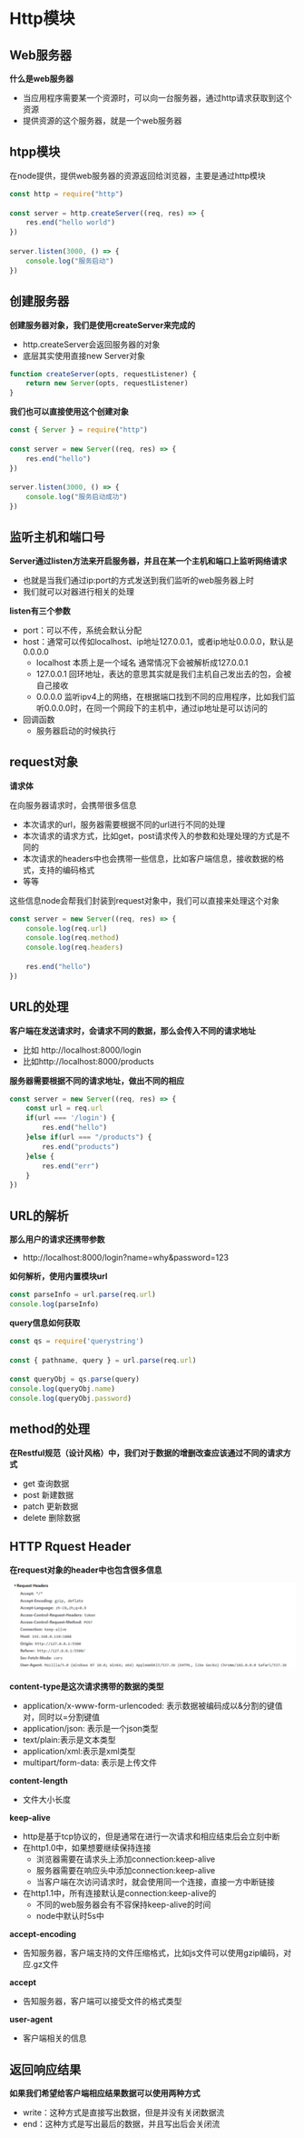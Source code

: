 # Http模块

## Web服务器

**什么是web服务器**

* 当应用程序需要某一个资源时，可以向一台服务器，通过http请求获取到这个资源
* 提供资源的这个服务器，就是一个web服务器

## htpp模块

在node提供，提供web服务器的资源返回给浏览器，主要是通过http模块

```javascript
const http = require("http")

const server = http.createServer((req, res) => {
    res.end("hello world")
})

server.listen(3000, () => {
    console.log("服务启动")
})
```

## 创建服务器

**创建服务器对象，我们是使用createServer来完成的**

* http.createServer会返回服务器的对象
* 底层其实使用直接new Server对象

```javascript
function createServer(opts, requestListener) {
    return new Server(opts, requestListener)
}
```

**我们也可以直接使用这个创建对象**

```javascript
const { Server } = require("http")

const server = new Server((req, res) => {
    res.end("hello")
})

server.listen(3000, () => {
    console.log("服务启动成功")
})
```

## 监听主机和端口号

**Server通过listen方法来开启服务器，并且在某一个主机和端口上监听网络请求**

* 也就是当我们通过ip:port的方式发送到我们监听的web服务器上时
* 我们就可以对器进行相关的处理

**listen有三个参数**

* port：可以不传，系统会默认分配
* host：通常可以传如localhost、ip地址127.0.0.1，或者ip地址0.0.0.0，默认是0.0.0.0
  * localhost	本质上是一个域名	通常情况下会被解析成127.0.0.1
  * 127.0.0.1    回环地址，表达的意思其实就是我们主机自己发出去的包，会被自己接收
  * 0.0.0.0    监听ipv4上的网络，在根据端口找到不同的应用程序，比如我们监听0.0.0.0时，在同一个网段下的主机中，通过ip地址是可以访问的
* 回调函数
  * 服务器启动的时候执行

## request对象

**请求体**

在向服务器请求时，会携带很多信息

* 本次请求的url，服务器需要根据不同的url进行不同的处理
* 本次请求的请求方式，比如get，post请求传入的参数和处理处理的方式是不同的
* 本次请求的headers中也会携带一些信息，比如客户端信息，接收数据的格式，支持的编码格式
* 等等

这些信息node会帮我们封装到request对象中，我们可以直接来处理这个对象

```javascript
const server = new Server((req, res) => {
    console.log(req.url)
    console.log(req.method)
    console.log(req.headers)
    
    res.end("hello")
})
```

## URL的处理

**客户端在发送请求时，会请求不同的数据，那么会传入不同的请求地址**

* 比如 http://localhost:8000/login
* 比如http://localhost:8000/products

**服务器需要根据不同的请求地址，做出不同的相应**

```javascript
const server = new Server((req, res) => {
    const url = req.url
    if(url === '/login') {
        res.end("hello")
    }else if(url === "/products") {
        res.end("products")
    }else {
        res.end("err")
    }
})
```

## URL的解析

**那么用户的请求还携带参数**

* http://localhost:8000/login?name=why&password=123

**如何解析，使用内置模块url**

```javascript
const parseInfo = url.parse(req.url)
console.log(parseInfo)
```

**query信息如何获取**

```javascript
const qs = require('querystring')

const { pathname, query } = url.parse(req.url)

const queryObj = qs.parse(query)
console.log(queryObj.name)
console.log(queryObj.password)
```

## method的处理

**在Restful规范（设计风格）中，我们对于数据的增删改查应该通过不同的请求方式**

* get 查询数据
* post 新建数据
* patch 更新数据
* delete 删除数据

## HTTP Rquest Header

**在request对象的header中也包含很多信息**

![请求头](./img/header.png)

**content-type是这次请求携带的数据的类型**

* application/x-www-form-urlencoded: 表示数据被编码成以&分割的键值对，同时以=分割键值
* application/json: 表示是一个json类型
* text/plain:表示是文本类型
* application/xml:表示是xml类型
* multipart/form-data: 表示是上传文件

**content-length**

* 文件大小长度

**keep-alive**

* http是基于tcp协议的，但是通常在进行一次请求和相应结束后会立刻中断
* 在http1.0中，如果想要继续保持连接
  * 浏览器需要在请求头上添加connection:keep-alive
  * 服务器需要在响应头中添加connection:keep-alive
  * 当客户端在次访问请求时，就会使用同一个连接，直接一方中断链接
* 在http1.1中，所有连接默认是connection:keep-alive的
  * 不同的web服务器会有不容保持keep-alive的时间
  * node中默认时5s中

**accept-encoding**

* 告知服务器，客户端支持的文件压缩格式，比如js文件可以使用gzip编码，对应.gz文件

**accept**

* 告知服务器，客户端可以接受文件的格式类型

**user-agent**

* 客户端相关的信息

## 返回响应结果

**如果我们希望给客户端相应结果数据可以使用两种方式**

* write：这种方式是直接写出数据，但是并没有关闭数据流
* end：这种方式是写出最后的数据，并且写出后会关闭流

```javascript
```





